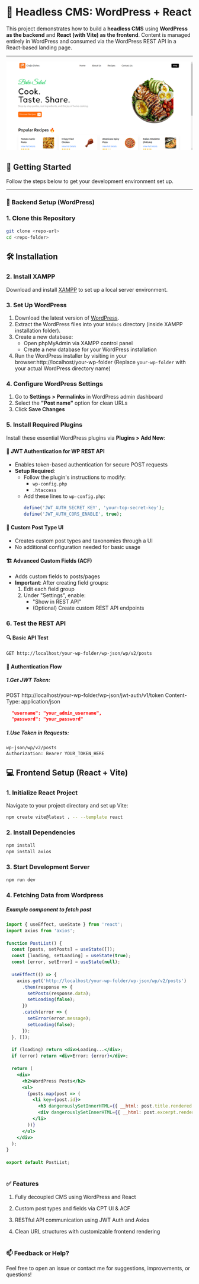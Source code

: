 # 🧩 Headless CMS: WordPress + React

This project demonstrates how to build a **headless CMS** using **WordPress as the backend** and **React (with Vite) as the frontend**. Content is managed entirely in WordPress and consumed via the WordPress REST API in a React-based landing page.

---
![alt text](image.png)


## 🚀 Getting Started

Follow the steps below to get your development environment set up.

---

### 🧱 Backend Setup (WordPress)

### 1. Clone this Repository

   ```bash
   git clone <repo-url>
   cd <repo-folder>
   ```

## 🛠 Installation

### 2. Install XAMPP

Download and install [XAMPP](https://www.apachefriends.org/index.html) to set up a local server environment.

### 3. Set Up WordPress

1. Download the latest version of [WordPress](https://wordpress.org/download/).
2. Extract the WordPress files into your `htdocs` directory (inside XAMPP installation folder).
3. Create a new database:
   - Open phpMyAdmin via XAMPP control panel
   - Create a new database for your WordPress installation
4. Run the WordPress installer by visiting in your browser:http://localhost/your-wp-folder
(Replace `your-wp-folder` with your actual WordPress directory name)

### 4. Configure WordPress Settings

1. Go to **Settings > Permalinks** in WordPress admin dashboard
2. Select the **"Post name"** option for clean URLs
3. Click **Save Changes**

### 5. Install Required Plugins

Install these essential WordPress plugins via **Plugins > Add New**:

#### 🔐 JWT Authentication for WP REST API
- Enables token-based authentication for secure POST requests
- **Setup Required**:
  - Follow the plugin's instructions to modify:
    - `wp-config.php`
    - `.htaccess`
  - Add these lines to `wp-config.php`:
    ```php
    define('JWT_AUTH_SECRET_KEY', 'your-top-secret-key');
    define('JWT_AUTH_CORS_ENABLE', true);
    ```

#### 📝 Custom Post Type UI
- Creates custom post types and taxonomies through a UI
- No additional configuration needed for basic usage

#### 🏗️ Advanced Custom Fields (ACF)
- Adds custom fields to posts/pages
- **Important**: After creating field groups:
  1. Edit each field group
  2. Under "Settings", enable:
     - "Show in REST API"
     - (Optional) Create custom REST API endpoints

### 6. Test the REST API

#### 🔍 Basic API Test
```http
GET http://localhost/your-wp-folder/wp-json/wp/v2/posts 
```


#### 🔑 Authentication Flow

##### 1.Get JWT Token:
 POST http://localhost/your-wp-folder/wp-json/jwt-auth/v1/token
Content-Type: application/json
```json 
  "username": "your_admin_username",
  "password": "your_password"

```

##### 1.Use Token in Requests:
```http GET http://localhost/your-wp-folder/
wp-json/wp/v2/posts
Authorization: Bearer YOUR_TOKEN_HERE 
```

## 💻 Frontend Setup (React + Vite)

### 1. Initialize React Project

Navigate to your project directory and set up Vite:

```bash
npm create vite@latest . -- --template react
```

### 2. Install Dependencies
```bash
npm install
npm install axios
```
### 3. Start Development Server
```bash
npm run dev
```
### 4. Fetching Data from Wordpress
##### Example component to fetch post
```jsx
import { useEffect, useState } from 'react';
import axios from 'axios';

function PostList() {
  const [posts, setPosts] = useState([]);
  const [loading, setLoading] = useState(true);
  const [error, setError] = useState(null);

  useEffect(() => {
    axios.get('http://localhost/your-wp-folder/wp-json/wp/v2/posts')
      .then(response => {
        setPosts(response.data);
        setLoading(false);
      })
      .catch(error => {
        setError(error.message);
        setLoading(false);
      });
  }, []);

  if (loading) return <div>Loading...</div>;
  if (error) return <div>Error: {error}</div>;

  return (
    <div>
      <h2>WordPress Posts</h2>
      <ul>
        {posts.map(post => (
          <li key={post.id}>
            <h3 dangerouslySetInnerHTML={{ __html: post.title.rendered }} />
            <div dangerouslySetInnerHTML={{ __html: post.excerpt.rendered }} />
          </li>
        ))}
      </ul>
    </div>
  );
}

export default PostList;

```
#
### ✅ Features

1. Fully decoupled CMS using WordPress and React

2. Custom post types and fields via CPT UI & ACF

3. RESTful API communication using JWT Auth and Axios

4. Clean URL structures with customizable frontend rendering

#
### 📫 Feedback or Help?
Feel free to open an issue or contact me for suggestions, improvements, or questions!
